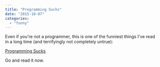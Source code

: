 ```yaml
---
title: "Programming Sucks"
date: "2015-10-07"
categories: 
  - "funny"
---
```


Even if you're not a programmer, this is one of the funniest things I've read in a long time (and terrifyingly not completely untrue):

[Programming Sucks](http://www.stilldrinking.org/programming-sucks)

Go and read it now.


